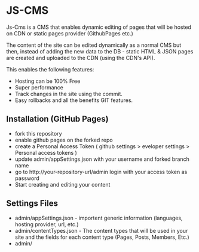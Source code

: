 # JS-CMS
Js-Cms is a CMS that enables dynamic editing of pages that will be hosted on CDN or static pages provider (GithubPages etc.)

The content of the site can be edited dynamically as a normal CMS but then, instead of adding the new data to the DB - static HTML & JSON pages are created and uploaded to the CDN (using the CDN's API).

This enables the following features: 
* Hosting can be 100% Free  
* Super performance
* Track changes in the site using the commit.
* Easy rollbacks and all the benefits GIT features.


## Installation (GitHub Pages)
* fork this repository
* enable github pages on the forked repo
* create a Personal Access Token ( github settings > eveloper settings > Personal access tokens )
* update admin/appSettings.json with your username and forked branch name
* go to http://your-repository-url/admin login with your access token as password
* Start creating and editing your content

## Settings Files 
* admin/appSettings.json - importent generic information (languages, hosting provider, url, etc.)
* admin/contentTypes.json - The content types that will be used in your site and the fields for each content type (Pages, Posts, Members, Etc.) 
* admin/
